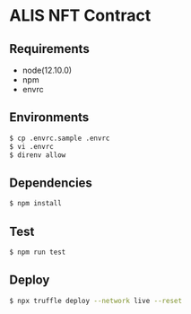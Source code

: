 # ALIS NFT Contract

## Requirements
- node(12.10.0)
- npm
- envrc

## Environments
```bash
$ cp .envrc.sample .envrc
$ vi .envrc
$ direnv allow
```

## Dependencies
```bash
$ npm install
```

## Test
```bash
$ npm run test
```

## Deploy
```bash
$ npx truffle deploy --network live --reset
```